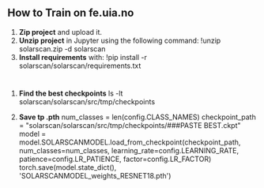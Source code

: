 ## How to Train on fe.uia.no

1. **Zip project** and upload it.
2. **Unzip project** in Jupyter using the following command:
    !unzip solarscan.zip -d solarscan
3. **Install requirements** with:
    !pip install -r solarscan/solarscan/requirements.txt

# ####################################################################

1. **Find the best checkpoints**
ls -lt solarscan/solarscan/src/tmp/checkpoints

2. **Save tp .pth** 
num_classes = len(config.CLASS_NAMES)
checkpoint_path = "solarscan/solarscan/src/tmp/checkpoints/###PASTE BEST.ckpt"
model = model.SOLARSCANMODEL.load_from_checkpoint(checkpoint_path, num_classes=num_classes, 
    learning_rate=config.LEARNING_RATE, 
    patience=config.LR_PATIENCE, 
    factor=config.LR_FACTOR)
torch.save(model.state_dict(), 'SOLARSCANMODEL_weights_RESNET18.pth')